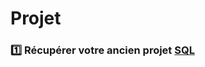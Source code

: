 # Projet


### :one: Récupérer votre ancien projet [SQL](https://github.com/CollegeBoreal/INF1006-202-19A-01/tree/master/4.DML)

